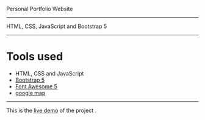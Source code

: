 Personal Portfolio Website

---------------------------------------------------------------------------------
HTML, CSS, JavaScript and Bootstrap 5 

---------------------------------------------------------------------------------
# Tools used #
* HTML, CSS and JavaScript
* [Bootstrap 5](https://getbootstrap.com/docs/5.0/getting-started/introduction/)
* [Font Awesome 5](https://fontawesome.com/)
* [google map](https://www.embed-map.com/)

----------------------------------------------------------------------------------
This is the [live demo](https://mubinattar.netlify.app/) of the project . 

